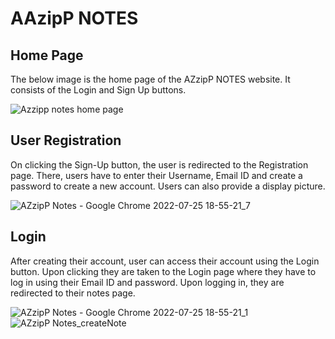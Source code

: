# AAzipP NOTES

## Home Page
The below image is the home page of the AZzipP NOTES website. It consists of the Login and Sign Up buttons.

![Azzipp notes home page](https://user-images.githubusercontent.com/75994974/180800331-1114dc62-adb1-4055-a999-5ecee763a472.JPG)

## User Registration
On clicking the Sign-Up button, the user is redirected to the Registration page. There, users have to enter their Username, Email ID and create a password to create a new account. Users can also provide a display picture.

![AZzipP Notes - Google Chrome 2022-07-25 18-55-21_7](https://user-images.githubusercontent.com/91874598/180798944-34792d65-2b12-45a2-a665-1b3ff3908b95.gif)

## Login
After creating their account, user can access their account using the Login button. Upon clicking they are taken to the Login page where they have to log in using their Email ID and password. Upon logging in, they are redirected to their notes page.

![AZzipP Notes - Google Chrome 2022-07-25 18-55-21_1](https://user-images.githubusercontent.com/91874598/180801665-c0151b7e-0bf9-4f32-bb15-cc9d9ac9d711.gif)
![AZzipP Notes_createNote](https://user-images.githubusercontent.com/91874598/180804841-7d83fb79-2a38-425d-a0c5-ec219f94f711.gif)
